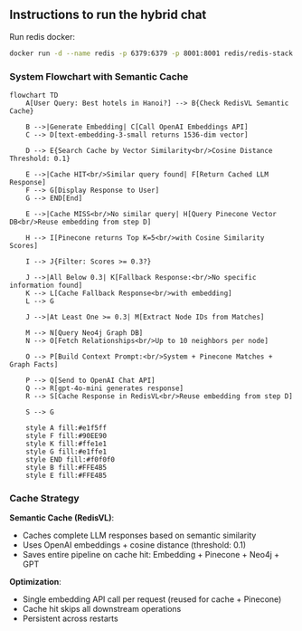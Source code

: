 ## Instructions to run the hybrid chat

Run redis docker:
```bash
docker run -d --name redis -p 6379:6379 -p 8001:8001 redis/redis-stack:latest
```

### System Flowchart with Semantic Cache

```mermaid
flowchart TD
    A[User Query: Best hotels in Hanoi?] --> B{Check RedisVL Semantic Cache}

    B -->|Generate Embedding| C[Call OpenAI Embeddings API]
    C --> D[text-embedding-3-small returns 1536-dim vector]

    D --> E{Search Cache by Vector Similarity<br/>Cosine Distance Threshold: 0.1}

    E -->|Cache HIT<br/>Similar query found| F[Return Cached LLM Response]
    F --> G[Display Response to User]
    G --> END[End]

    E -->|Cache MISS<br/>No similar query| H[Query Pinecone Vector DB<br/>Reuse embedding from step D]

    H --> I[Pinecone returns Top K=5<br/>with Cosine Similarity Scores]

    I --> J{Filter: Scores >= 0.3?}

    J -->|All Below 0.3| K[Fallback Response:<br/>No specific information found]
    K --> L[Cache Fallback Response<br/>with embedding]
    L --> G

    J -->|At Least One >= 0.3| M[Extract Node IDs from Matches]

    M --> N[Query Neo4j Graph DB]
    N --> O[Fetch Relationships<br/>Up to 10 neighbors per node]

    O --> P[Build Context Prompt:<br/>System + Pinecone Matches + Graph Facts]

    P --> Q[Send to OpenAI Chat API]
    Q --> R[gpt-4o-mini generates response]
    R --> S[Cache Response in RedisVL<br/>Reuse embedding from step D]

    S --> G

    style A fill:#e1f5ff
    style F fill:#90EE90
    style K fill:#ffe1e1
    style G fill:#e1ffe1
    style END fill:#f0f0f0
    style B fill:#FFE4B5
    style E fill:#FFE4B5
```

### Cache Strategy

**Semantic Cache (RedisVL)**:
- Caches complete LLM responses based on semantic similarity
- Uses OpenAI embeddings + cosine distance (threshold: 0.1)
- Saves entire pipeline on cache hit: Embedding + Pinecone + Neo4j + GPT

**Optimization**:
- Single embedding API call per request (reused for cache + Pinecone)
- Cache hit skips all downstream operations
- Persistent across restarts
